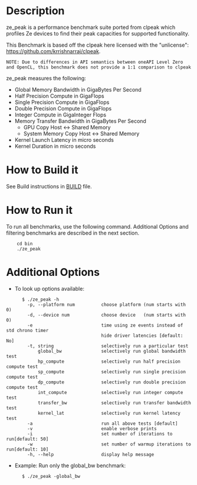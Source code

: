 # Description
ze_peak is a performance benchmark suite ported from clpeak which profiles Ze devices to find their peak capacities for supported functionality.

This Benchmark is based off the clpeak here licensed with the "unlicense": https://github.com/krrishnarraj/clpeak.

`NOTE: Due to differences in API semantics between oneAPI Level Zero and OpenCL, this benchmark does not provide a 1:1 comparison to clpeak`

ze_peak measures the following:
* Global Memory Bandwidth in GigaBytes Per Second
* Half Precision Compute in GigaFlops
* Single Precision Compute in GigaFlops
* Double Precision Compute in GigaFlops
* Integer Compute in GigaInteger Flops
* Memory Transfer Bandwidth in GigaBytes Per Second
  * GPU Copy Host <-> Shared Memory
  * System Memory Copy Host <-> Shared Memory
* Kernel Launch Latency in micro seconds
* Kernel Duration in micro seconds

# How to Build it
See Build instructions in [BUILD](../BUILD.md) file.

# How to Run it
To run all benchmarks, use the following command. Additional Options and filtering benchmarks are described in the next section.
```
    cd bin
    ./ze_peak
```

# Additional Options
* To look up options available:
```
      $ ./ze_peak -h
        -p, --platform num          choose platform (num starts with 0)
        -d, --device num            choose device   (num starts with 0)
        -e                          time using ze events instead of std chrono timer
                                    hide driver latencies [default: No]
        -t, string                  selectively run a particular test
            global_bw               selectively run global bandwidth test
            hp_compute              selectively run half precision compute test
            sp_compute              selectively run single precision compute test
            dp_compute              selectively run double precision compute test
            int_compute             selectively run integer compute test
            transfer_bw             selectively run transfer bandwidth test
            kernel_lat              selectively run kernel latency test
        -a                          run all above tests [default]
        -v                          enable verbose prints
        -i                          set number of iterations to run[default: 50]
        -w                          set number of warmup iterations to run[default: 10]
        -h, --help                  display help message

```

* Example: Run only the global_bw benchmark:
```
      $ ./ze_peak -global_bw
```
